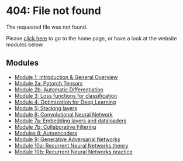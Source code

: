 # 404: File not found

The requested file was not found.

Please [click here](/) to go to the home page, or have a look at the
website modules below.

## Modules

- [Module 1: Introduction & General Overview](./modules/1-intro-general-overview)
- [Module 2a: Pytorch Tensors](./modules/2a-pytorch-tensors)
- [Module 2b: Automatic Differentiation](./modules/2b-automatic-differentiation)
- [Module 3: Loss functions for classification](./modules/3-loss-functions-for-classification)
- [Module 4: Optimization for Deep Learning](./modules/4-optimization-for-deep-learning)
- [Module 5: Stacking layers](./modules/5-stacking-layers)
- [Module 6: Convolutional Neural Network](./modules/6-convolutional-neural-network)
- [Module 7a: Embedding layers and dataloaders](./modules/7a-embedding-layers-dataloaders)
- [Module 7b: Collaborative Filtering](./modules/7b-collaborative-filtering)
- [Modules 8: Autoencoders](./modules/8-autoencoders)
- [Module 9: Generative Adversarial Networks](./modules/9-generative-adversarial-networks)
- [Module 10a: Recurrent Neural Networks theory](./modules/10a-recurrent-neural-networks-theory)
- [Module 10b: Recurrent Neural Networks practice](./modules/10b-recurrent-neural-networks-practice)
